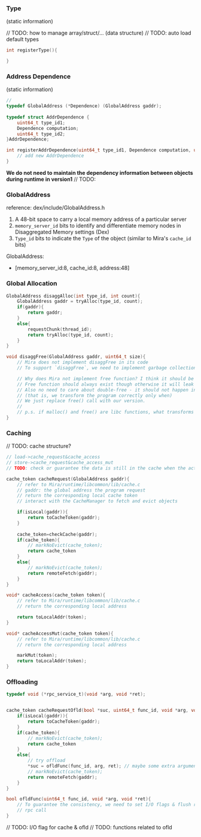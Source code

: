 ### Type
(static information)

// TODO: how to manage array/struct/... (data structure)
// TODO: auto load default types

```c
int registerType(){

}
```

### Address Dependence
(static information)

```c
// 
typedef GlobalAddress (*Dependence) (GlobalAddress gaddr);
 
typedef struct AddrDependence {
    uint64_t type_id1;
    Dependence computation;
    uint64_t type_id2;
}AddrDependence;

int registerAddrDependence(uint64_t type_id1, Dependence computation, uint64_t type_id2){
    // add new AddrDependence
}
```
__We do not need to maintain the dependency information between objects during runtime in version1__
// TODO: 

### GlobalAddress
reference: dex/include/GlobalAddress.h

1. A 48-bit space to carry a local memory address of a particular server
2. `memory_server_id` bits to identify and differentiate memory nodes in Disaggregated Memory settings (Dex)
3. `Type_id` bits to indicate the `Type` of the object (similar to Mira's `cache_id` bits)

GlobalAddress:
- [memory_server_id:8, cache_id:8, address:48]

### Global Allocation
```c
GlobalAddress disaggAlloc(int type_id, int count){
    GlobalAddress gaddr = tryAlloc(type_id, count);
    if(gaddr){
        return gaddr;
    }
    else{
        requestChunk(thread_id);
        return tryAlloc(type_id, count);
    }
}

void disaggFree(GlobalAddress gaddr, uint64_t size){
    // Mira does not implement disaggFree in its code
    // To support `disaggFree`, we need to implement garbage collection

    // Why does Mira not implement free function? I think it should be "without GC, we need disaggFree".
    // Free function should always exist though otherwise it will leak remote memory.
    // Also no need to care about double-free - it should not happen in normal programs in the first place.
    // (that is, we transform the program correctly only when)
    // We just replace free() call with our version.
    //
    // p.s. if malloc() and free() are libc functions, what transforms them into the form of `mem` dialect?
}
```

### Caching
// TODO: cache structure?
```c
// load->cache_request&cache_access
// store->cache_request&cache_access_mut
// TODO: check or guarantee the data is still in the cache when the actual local access occurs

cache_token cacheRequest(GlobalAddress gaddr){
    // refer to Mira/runtime/libcommon/lib/cache.c
    // gaddr: the global address the program request
    // return the corresponding local cache token
    // interact with the CacheManager to fetch and evict objects

    if(isLocal(gaddr)){
        return toCacheToken(gaddr);
    }
    
    cache_token=checkCache(gaddr);
    if(cache_token){
        // markNoEvict(cache_token);
        return cache_token
    }
    else{
        // markNoEvict(cache_token);
        return remoteFetch(gaddr);
    }
}

void* cacheAccess(cache_token token){
    // refer to Mira/runtime/libcommon/lib/cache.c
    // return the corresponding local address

    return toLocalAddr(token);
}

void* cacheAccessMut(cache_token token){
    // refer to Mira/runtime/libcommon/lib/cache.c
    // return the corresponding local address

    markMut(token);
    return toLocalAddr(token);
}
```

### Offloading
```c
typedef void (*rpc_service_t)(void *arg, void *ret);


cache_token cacheRequestOfld(bool *suc, uint64_t func_id, void *arg, void *ret){ // maybe some extra arguments that indicate the objects we need to protect
    if(isLocal(gaddr)){
        return toCacheToken(gaddr);
    }
    if(cache_token){
        // markNoEvict(cache_token);
        return cache_token
    }
    else{
        // try offload
        *suc = ofldFunc(func_id, arg, ret); // maybe some extra arguments that indicate the objects we need to protect
        // markNoEvict(cache_token);
        return remoteFetch(gaddr);
    }
}

bool ofldFunc(uint64_t func_id, void *arg, void *ret){
    // To guarantee the consistency, we need to set I/O flags & flush related data, and propagate data back
    // rpc call
}
```

// TODO: I/O flag for cache & ofld
// TODO: functions related to ofld
